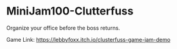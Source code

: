 # MiniJam100-Clutterfuss
Organize your office before the boss returns.

Game Link:
https://lebbyfoxx.itch.io/clusterfuss-game-jam-demo
